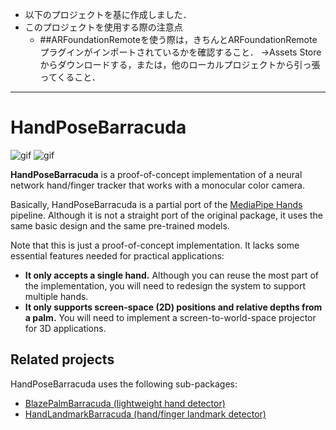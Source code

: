 - 以下のプロジェクトを基に作成しました．
- このプロジェクトを使用する際の注意点
  - ##ARFoundationRemoteを使う際は，きちんとARFoundationRemoteプラグインがインポートされているかを確認すること．
→Assets Storeからダウンロードする，または，他のローカルプロジェクトから引っ張ってくること．

---

HandPoseBarracuda
=================

![gif](https://i.imgur.com/jvHmCMc.gif)
![gif](https://i.imgur.com/KZmAcPa.gif)

**HandPoseBarracuda** is a proof-of-concept implementation of a neural network
hand/finger tracker that works with a monocular color camera.

Basically, HandPoseBarracuda is a partial port of the [MediaPipe Hands]
pipeline. Although it is not a straight port of the original package, it uses
the same basic design and the same pre-trained models.

[MediaPipe Hands]: https://google.github.io/mediapipe/solutions/hands.html

Note that this is just a proof-of-concept implementation. It lacks some
essential features needed for practical applications:

- **It only accepts a single hand.** Although you can reuse the most part of
  the implementation, you will need to redesign the system to support multiple
  hands.
- **It only supports screen-space (2D) positions and relative depths from
  a palm.** You will need to implement a screen-to-world-space projector for 3D
  applications.

Related projects
----------------

HandPoseBarracuda uses the following sub-packages:

- [BlazePalmBarracuda (lightweight hand detector)](https://github.com/keijiro/BlazePalmBarracuda)
- [HandLandmarkBarracuda (hand/finger landmark detector)](https://github.com/keijiro/HandLandmarkBarracuda)

